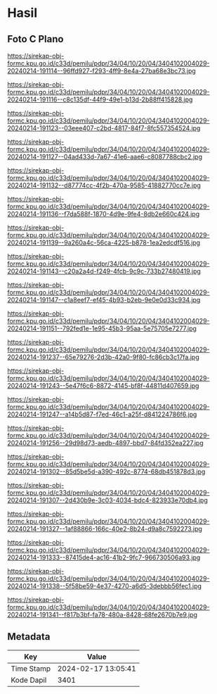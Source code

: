 # Hasil

## Foto C Plano

https://sirekap-obj-formc.kpu.go.id/c33d/pemilu/pdpr/34/04/10/20/04/3404102004029-20240214-191114--96ffd927-f293-4ff9-8e4a-27ba68e3bc73.jpg

https://sirekap-obj-formc.kpu.go.id/c33d/pemilu/pdpr/34/04/10/20/04/3404102004029-20240214-191116--c8c135df-44f9-49e1-b13d-2b88ff415828.jpg

https://sirekap-obj-formc.kpu.go.id/c33d/pemilu/pdpr/34/04/10/20/04/3404102004029-20240214-191123--03eee407-c2bd-4817-84f7-8fc557354524.jpg

https://sirekap-obj-formc.kpu.go.id/c33d/pemilu/pdpr/34/04/10/20/04/3404102004029-20240214-191127--04ad433d-7a67-41e6-aae6-c8087788cbc2.jpg

https://sirekap-obj-formc.kpu.go.id/c33d/pemilu/pdpr/34/04/10/20/04/3404102004029-20240214-191132--d87774cc-4f2b-470a-9585-41882770cc7e.jpg

https://sirekap-obj-formc.kpu.go.id/c33d/pemilu/pdpr/34/04/10/20/04/3404102004029-20240214-191136--f7da588f-1870-4d9e-9fe4-8db2e660c424.jpg

https://sirekap-obj-formc.kpu.go.id/c33d/pemilu/pdpr/34/04/10/20/04/3404102004029-20240214-191139--9a260a4c-56ca-4225-b878-1ea2edcdf516.jpg

https://sirekap-obj-formc.kpu.go.id/c33d/pemilu/pdpr/34/04/10/20/04/3404102004029-20240214-191143--c20a2a4d-f249-4fcb-9c9c-733b27480419.jpg

https://sirekap-obj-formc.kpu.go.id/c33d/pemilu/pdpr/34/04/10/20/04/3404102004029-20240214-191147--c1a8eef7-ef45-4b93-b2eb-9e0e0d33c934.jpg

https://sirekap-obj-formc.kpu.go.id/c33d/pemilu/pdpr/34/04/10/20/04/3404102004029-20240214-191151--792fed1e-1e95-45b3-95aa-5e75705e7277.jpg

https://sirekap-obj-formc.kpu.go.id/c33d/pemilu/pdpr/34/04/10/20/04/3404102004029-20240214-191237--65e79276-2d3b-42a0-9f80-fc86cb3c17fa.jpg

https://sirekap-obj-formc.kpu.go.id/c33d/pemilu/pdpr/34/04/10/20/04/3404102004029-20240214-191243--5e47f6c6-8872-4145-bf8f-44811d407659.jpg

https://sirekap-obj-formc.kpu.go.id/c33d/pemilu/pdpr/34/04/10/20/04/3404102004029-20240214-191247--a14b5d87-f7ed-46c1-a25f-d841224786f6.jpg

https://sirekap-obj-formc.kpu.go.id/c33d/pemilu/pdpr/34/04/10/20/04/3404102004029-20240214-191256--29d98d73-aedb-4897-bbd7-84fd352ea227.jpg

https://sirekap-obj-formc.kpu.go.id/c33d/pemilu/pdpr/34/04/10/20/04/3404102004029-20240214-191302--85d5be5d-a390-492c-8774-68db451878d3.jpg

https://sirekap-obj-formc.kpu.go.id/c33d/pemilu/pdpr/34/04/10/20/04/3404102004029-20240214-191307--2d430b9e-3c03-4034-bdc4-823933e70db4.jpg

https://sirekap-obj-formc.kpu.go.id/c33d/pemilu/pdpr/34/04/10/20/04/3404102004029-20240214-191327--1af88866-166c-40e2-8b24-d9a8c7592273.jpg

https://sirekap-obj-formc.kpu.go.id/c33d/pemilu/pdpr/34/04/10/20/04/3404102004029-20240214-191333--87415de4-ac16-41b2-9fc7-966730506a93.jpg

https://sirekap-obj-formc.kpu.go.id/c33d/pemilu/pdpr/34/04/10/20/04/3404102004029-20240214-191338--5f58be59-4e37-4270-a6d5-3debbb56fec1.jpg

https://sirekap-obj-formc.kpu.go.id/c33d/pemilu/pdpr/34/04/10/20/04/3404102004029-20240214-191341--f817b3bf-fa78-480a-8428-68fe2670b7e9.jpg


## Metadata

| Key        | Value               |
| ---------- | ------------------- |
| Time Stamp | 2024-02-17 13:05:41 |
| Kode Dapil | 3401                |



